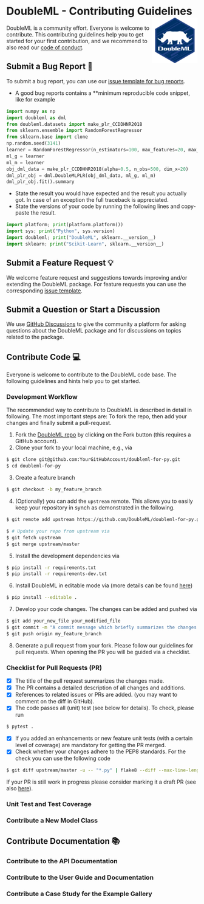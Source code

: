 # DoubleML - Contributing Guidelines <a href="https://docs.doubleml.org"><img src="https://raw.githubusercontent.com/DoubleML/doubleml-for-py/master/doc/logo.png" align="right" width = "120" /></a>

DoubleML is a community effort.
Everyone is welcome to contribute.
This contributing guidelines help you to get started for your first contribution,
and we recommend to also read our
[code of conduct](https://github.com/DoubleML/doubleml-for-py/blob/master/CODE_OF_CONDUCT.md).

## Submit a Bug Report :bug:
To submit a bug report, you can use our
[issue template for bug reports](https://github.com/DoubleML/doubleml-for-py/issues/new/choose).

- A good bug reports contains a **minimum reproducible code snippet, like for example

```python
import numpy as np
import doubleml as dml
from doubleml.datasets import make_plr_CCDDHNR2018
from sklearn.ensemble import RandomForestRegressor
from sklearn.base import clone
np.random.seed(3141)
learner = RandomForestRegressor(n_estimators=100, max_features=20, max_depth=5, min_samples_leaf=2)
ml_g = learner
ml_m = learner
obj_dml_data = make_plr_CCDDHNR2018(alpha=0.5, n_obs=500, dim_x=20)
dml_plr_obj = dml.DoubleMLPLR(obj_dml_data, ml_g, ml_m)
dml_plr_obj.fit().summary
```

- State the result you would have expected and the result you actually got.
In case of an exception the full traceback is appreciated.
- State the versions of your code by running the following lines and copy-paste the result.

```python
import platform; print(platform.platform())
import sys; print("Python", sys.version)
import doubleml; print("DoubleML", sklearn.__version__)
import sklearn; print("Scikit-Learn", sklearn.__version__)
```

## Submit a Feature Request :bulb:
We welcome feature request and suggestions towards improving and/or extending the DoubleML package.
For feature requests you can use the corresponding
[issue template](https://github.com/DoubleML/doubleml-for-py/issues/new/choose).

## Submit a Question or Start a Discussion
We use [GitHub Discussions](https://github.com/DoubleML/doubleml-for-py/discussions) to give the community a platform
for asking questions about the DoubleML package and for discussions on topics related to the package.

## Contribute Code :computer:
Everyone is welcome to contribute to the DoubleML code base.
The following guidelines and hints help you to get started.

### Development Workflow
The recommended way to contribute to DoubleML is described in detail in following.
The most important steps are: To fork the repo, then add your changes and finally submit a pull-request.
1. Fork the [DoubleML repo](https://github.com/DoubleML/doubleml-for-py)
by clicking on the Fork button (this requires a GitHub account).
2. Clone your fork to your local machine, e.g., via
```bash
$ git clone git@github.com:YourGitHubAccount/doubleml-for-py.git
$ cd doubleml-for-py
```
3. Create a feature branch
```bash
$ git checkout -b my_feature_branch
```
4. (Optionally) you can add the `upstream` remote.
This allows you to easily keep your repository in synch as demonstrated in the following.
```bash
$ git remote add upstream https://github.com/DoubleML/doubleml-for-py.git
```
```bash
$ # Update your repo from upstream via
$ git fetch upstream
$ git merge upstream/master
```
5. Install the development dependencies via
```bash
$ pip install -r requirements.txt
$ pip install -r requirements-dev.txt
```
6. Install DoubleML in editable mode via (more details can be found
[here](https://docs.doubleml.org/stable/intro/install.html#python-building-the-package-from-source))
```bash
$ pip install --editable .
```
7. Develop your code changes. The changes can be added and pushed via
```bash
$ git add your_new_file your_modified_file
$ git commit -m "A commit message which briefly summarizes the changes made"
$ git push origin my_feature_branch
```
8. Generate a pull request from your fork.
Please follow our guidelines for pull requests.
When opening the PR you will be guided via a checklist.

### Checklist for Pull Requests (PR)
- [x] The title of the pull request summarizes the changes made.
- [x] The PR contains a detailed description of all changes and additions.
- [x] References to related issues or PRs are added.
(you may want to comment on the diff in GitHub).
- [x] The code passes all (unit) test (see below for details).
To check, please run
```bash
$ pytest .
```
- [x] If you added an enhancements or new feature unit tests
(with a certain level of coverage) are mandatory for getting the PR merged.
- [x] Check whether your changes adhere to the PEP8 standards.
For the check you can use the following code
```bash
$ git diff upstream/master -u -- "*.py" | flake8 --diff --max-line-length=127
```
If your PR is still work in progress please consider marking it a draft PR
(see also [here](https://docs.github.com/en/pull-requests/collaborating-with-pull-requests/proposing-changes-to-your-work-with-pull-requests/creating-a-pull-request)).


### Unit Test and Test Coverage

### Contribute a New Model Class

## Contribute Documentation :books:

### Contribute to the API Documentation

### Contribute to the User Guide and Documentation

### Contribute a Case Study for the Example Gallery
